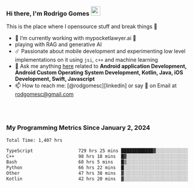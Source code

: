 
### Hi there, I'm Rodrigo Gomes <img src="https://media.giphy.com/media/hvRJCLFzcasrR4ia7z/giphy.gif" width="25px">
This is the place where I opensource stuff and break things 🤣
- 🔭 I’m currently working with mypocketlawyer.ai 💜
- playing with RAG and generative AI
- ☄️ Passionate about mobile development and experimenting low level implementations on it using `jsi`, `c++` and machine learning
- 💬 Ask me anything [here](https://github.com/rodgomesc/rodgomesc/issues) related to <b>Android application Development, Android Custom Operating System Development, Kotlin, Java, iOS Development, Swift, Javascript</b>
- 📫 How to reach me: [@rodgomesc][linkedin] or say 👋 on Email at [rodgomesc@gmail.com](mailto:rodgomesc@gmail.com)


<br/>

<!-- 
<picture>
  <img src="/github-metrics.svg" alt="Metrics">
</picture>
-->

</br>

### My Programming Metrics Since January 2, 2024 


<!--START_SECTION:waka-->

```txt
Total Time: 1,407 hrs

TypeScript                 729 hrs 25 mins ████████████▓░░░░░░░░░░░░   50.14 %
C++                        98 hrs 18 mins  █▓░░░░░░░░░░░░░░░░░░░░░░░   06.76 %
Bash                       68 hrs 5 mins   █▒░░░░░░░░░░░░░░░░░░░░░░░   04.68 %
Python                     66 hrs 22 mins  █░░░░░░░░░░░░░░░░░░░░░░░░   04.56 %
Other                      47 hrs 38 mins  ▓░░░░░░░░░░░░░░░░░░░░░░░░   03.28 %
Kotlin                     42 hrs 20 mins  ▓░░░░░░░░░░░░░░░░░░░░░░░░   02.91 %
```

<!--END_SECTION:waka-->
